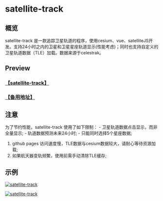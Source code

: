 # satellite-track

## 概览

satellite-track 是一款追踪卫星轨道的程序，使用cesium、vue、satelliteJS开发。支持24小时之内的卫星和卫星星座轨道显示(性能考虑)；同时也支持自定义的卫星轨道数据（TLE）加载。数据来源于celestrak。

## Preview
### [【satellite-track】](https://jiangteng2019.github.io/satellite-track/)
### [【备用地址】](http://120.48.134.120:10181/satellite-track/)


## 注意
为了节约性能，satellite-track 使用了如下限制：
    - 卫星轨道数据点击显示，而非全量显示;
    - 轨道数据预测未来24小时;
    - 只能同时选择5个星座数据;
1. github pages 访问速度慢，TLE数据与cesium数据较大，请耐心等待资源加载;
1. 如果航天器变轨频繁，使用前需手动清除TLE缓存;

## 示例
[![satellite-track](https://images.cnblogs.com/cnblogs_com/engeng/2270012/o_230203011203_1.jpg "satellite-track")](https://images.cnblogs.com/cnblogs_com/engeng/2270012/o_230203011203_1.jpg "satellite-track")

[![satellite-track](https://images.cnblogs.com/cnblogs_com/engeng/2270012/o_230203011139_2.jpg "satellite-track")](https://images.cnblogs.com/cnblogs_com/engeng/2270012/o_230203011139_2.jpg "satellite-track")
